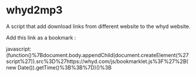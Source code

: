whyd2mp3
========

A script that add download links from different website to the whyd website.

Add this link as a bookmark :

javascript:(function()%7Bdocument.body.appendChild(document.createElement(%27script%27)).src%3D%27https://whyd.com/js/bookmarklet.js%3F%27%2B(new Date()).getTime()%3B%3B%7D)()%3B
